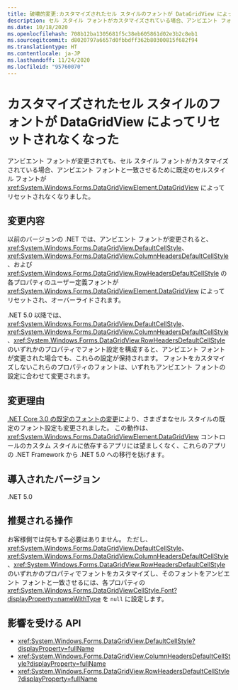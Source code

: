 ```yaml
---
title: 破壊的変更:カスタマイズされたセル スタイルのフォントが DataGridView によってリセットされなくなった
description: セル スタイル フォントがカスタマイズされている場合、アンビエント フォントと一致させるために既定のセルスタイル フォントが DataGridView によってリセットされなくなったという、.NET 5.0 の破壊的変更について学習します。
ms.date: 10/18/2020
ms.openlocfilehash: 708b12ba1305681f5c38eb605861d02e3b2c8eb1
ms.sourcegitcommit: d8020797a6657d0fbbdff362b80300815f682f94
ms.translationtype: HT
ms.contentlocale: ja-JP
ms.lasthandoff: 11/24/2020
ms.locfileid: "95760070"
---
```

# <a name="datagridview-no-longer-resets-fonts-for-customized-cell-styles"></a>カスタマイズされたセル スタイルのフォントが DataGridView によってリセットされなくなった

アンビエント フォントが変更されても、セル スタイル フォントがカスタマイズされている場合、アンビエント フォントと一致させるために既定のセルスタイル フォントが <xref:System.Windows.Forms.DataGridViewElement.DataGridView> によってリセットされなくなりました。

## <a name="change-description"></a>変更内容

以前のバージョンの .NET では、アンビエント フォントが変更されると、<xref:System.Windows.Forms.DataGridView.DefaultCellStyle>、<xref:System.Windows.Forms.DataGridView.ColumnHeadersDefaultCellStyle>、および <xref:System.Windows.Forms.DataGridView.RowHeadersDefaultCellStyle> の各プロパティのユーザー定義フォントが <xref:System.Windows.Forms.DataGridViewElement.DataGridView> によってリセットされ、オーバーライドされます。

.NET 5.0 以降では、<xref:System.Windows.Forms.DataGridView.DefaultCellStyle>、<xref:System.Windows.Forms.DataGridView.ColumnHeadersDefaultCellStyle>、<xref:System.Windows.Forms.DataGridView.RowHeadersDefaultCellStyle> のいずれかのプロパティでフォント設定を構成すると、アンビエント フォントが変更された場合でも、これらの設定が保持されます。 フォントをカスタマイズしないこれらのプロパティのフォントは、いずれもアンビエント フォントの設定に合わせて変更されます。

## <a name="reason-for-change"></a>変更理由

[.NET Core 3.0 の既定のフォントの変更](../../winforms.md#default-control-font-changed-to-segoe-ui-9-pt)により、さまざまなセル スタイルの既定のフォント設定も変更されました。 この動作は、<xref:System.Windows.Forms.DataGridViewElement.DataGridView> コントロールのカスタム スタイルに依存するアプリには望ましくなく、これらのアプリの .NET Framework から .NET 5.0 への移行を妨げます。

## <a name="version-introduced"></a>導入されたバージョン

.NET 5.0

## <a name="recommended-action"></a>推奨される操作

お客様側では何もする必要はありません。 ただし、<xref:System.Windows.Forms.DataGridView.DefaultCellStyle>、<xref:System.Windows.Forms.DataGridView.ColumnHeadersDefaultCellStyle>、<xref:System.Windows.Forms.DataGridView.RowHeadersDefaultCellStyle> のいずれかのプロパティでフォントをカスタマイズし、そのフォントをアンビエント フォントと一致させるには、各プロパティの <xref:System.Windows.Forms.DataGridViewCellStyle.Font?displayProperty=nameWithType> を `null` に設定します。

## <a name="affected-apis"></a>影響を受ける API

- <xref:System.Windows.Forms.DataGridView.DefaultCellStyle?displayProperty=fullName>
- <xref:System.Windows.Forms.DataGridView.ColumnHeadersDefaultCellStyle?displayProperty=fullName>
- <xref:System.Windows.Forms.DataGridView.RowHeadersDefaultCellStyle?displayProperty=fullName>

<!--

### Affected APIs

- `P:System.Windows.Forms.DataGridView.DefaultCellStyle`
- `P:System.Windows.Forms.DataGridView.ColumnHeadersDefaultCellStyle`
- `P:System.Windows.Forms.DataGridView.RowHeadersDefaultCellStyle`

### Category

- Windows Forms

-->
